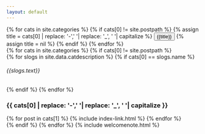 ```yaml
---
layout: default
---
```

<div style ="min-height: 100%;  height: auto !important;">
<div class="tab">
    {% for cats in site.categories %}
    {% if cats[0] != site.postpath %}
    {% assign title = cats[0] | replace: '-',' '| replace: '_', ' '| capitalize %}
    <button class="tablinks" onclick="openTab (event, '{{cats[0]}}', 'tabcontent')">
        {{title}}
    </button>
    {% assign title = nil %}
    {% endif %}
    {% endfor %}
</div>
{% for cats in site.categories %}
{% if cats[0] != site.postpath %}
<div id="{{cats[0]}}" class="tabcontent">
  <div class="txt-center slogan">
     {% for slogs in site.data.catdescription %}
     {% if cats[0] == slogs.name %}
        <h6>{{slogs.text}}</h6>
      {% endif %}
     {% endfor %}
  </div>
  <div class="indexContainer">
  <div class="txt-center">
  <h3>{{ cats[0] | replace: '-',' '| replace: '_', ' '| capitalize }}</h3>
  </div>
  <div class="posts">
    {% for post in cats[1] %}
        {% include index-link.html %}
    {% endfor %}
  </div></div>
</div>
{% endif %}
{% endfor %}
{% include welcomenote.html %}
</div>